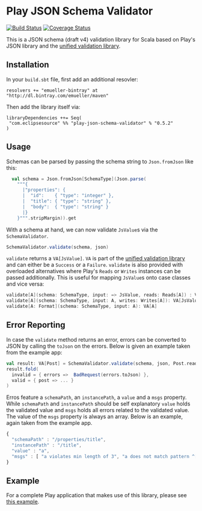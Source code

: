 # Play JSON Schema Validator

[![Build Status](https://travis-ci.org/eclipsesource/play-json-schema-validator.svg?branch=master)](https://travis-ci.org/eclipsesource/play-json-schema-validator) [![Coverage Status](https://coveralls.io/repos/edgarmueller/play-json-schema-validator/badge.svg?branch=master&service=github)](https://coveralls.io/github/edgarmueller/play-json-schema-validator?branch=master)

This is a JSON schema (draft v4) validation library for Scala based on Play's JSON library and the [unified validation library](https://github.com/jto/validation).

## Installation

In your `build.sbt` file, first add an additional resovler:

```
resolvers += "emueller-bintray" at "http://dl.bintray.com/emueller/maven"
```

Then add the library itself via:

```
libraryDependencies ++= Seq(
 "com.eclipsesource" %% "play-json-schema-validator" % "0.5.2"
)
``` 
 
## Usage

Schemas can be parsed by passing the schema string to `Json.fromJson` like this:

```Scala
  val schema = Json.fromJson[SchemaType](Json.parse(
    """{
      |"properties": {
      |  "id":    { "type": "integer" },
      |  "title": { "type": "string" },
      |  "body":  { "type": "string" }
      |}
    }""".stripMargin)).get
```

With a schema at hand, we can now validate `JsValue`s via the `SchemaValidator`.

```Scala 
SchemaValidator.validate(schema, json)
```

`validate` returns a `VA[JsValue]`. `VA` is part of the [unified validation library](https://github.com/jto/validation) and can either be a `Success` or a `Failure`.
`validate` is also provided with overloaded alternatives where Play's `Reads` or `Writes` instances can be passed additionally. 
This is useful for mapping `JsValue`s onto case classes and vice versa:

```Scala
validate[A](schema: SchemaType, input: => JsValue, reads: Reads[A]) : VA[A]
validate[A](schema: SchemaType, input: A, writes: Writes[A]): VA[JsValue] 
validate[A: Format](schema: SchemaType, input: A): VA[A] 
```

## Error Reporting

In case the `validate` method returns an error, errors can be converted to JSON by calling the `toJson` on the errors. Below is given an example taken from the example app:

```Scala
val result: VA[Post] = SchemaValidator.validate(schema, json, Post.reads)
result.fold(
  invalid = { errors =>  BadRequest(errors.toJson) },
  valid = { post => ... } 
)
```

Erros feature a `schemaPath`, an `instancePath`, a `value` and a `msgs` property. While `schemaPath` and `instancePath` should be self explanatory `value` holds the validated value and `msgs` holds all errors related to the validated value. The value of the `msgs` property is always an array. Below is an example, again taken from the example app.

```Javascript
{
  "schemaPath" : "/properties/title",
  "instancePath" : "/title",
  "value" : "a",
  "msgs" : [ "a violates min length of 3", "a does not match pattern ^[A-Z].*" ]
}
```

## Example

For a complete Play application that makes use of this library, please see [this example](https://github.com/edgarmueller/play-json-schema-example).
